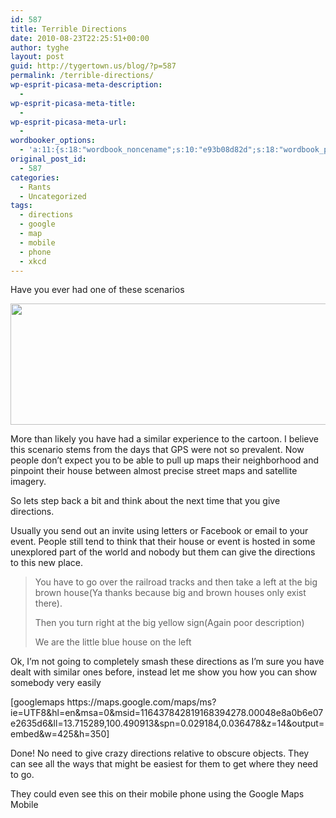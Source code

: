 ```yaml
---
id: 587
title: Terrible Directions
date: 2010-08-23T22:25:51+00:00
author: tyghe
layout: post
guid: http://tygertown.us/blog/?p=587
permalink: /terrible-directions/
wp-esprit-picasa-meta-description:
  - 
wp-esprit-picasa-meta-title:
  - 
wp-esprit-picasa-meta-url:
  - 
wordbooker_options:
  - 'a:11:{s:18:"wordbook_noncename";s:10:"e93b08d82d";s:18:"wordbook_page_post";s:4:"-100";s:18:"wordbook_orandpage";s:1:"2";s:23:"wordbook_default_author";s:1:"2";s:23:"wordbook_extract_length";s:3:"256";s:19:"wordbook_actionlink";s:3:"300";s:26:"wordbooker_publish_default";s:2:"on";s:27:"wordbooker_publish_override";s:2:"on";s:18:"wordbook_attribute";s:31:"Posted a new post on their blog";s:29:"wordbooker_status_update_text";s:35:": New blog post :  %title% - %link%";s:20:"wordbook_comment_get";s:2:"on";}'
original_post_id:
  - 587
categories:
  - Rants
  - Uncategorized
tags:
  - directions
  - google
  - map
  - mobile
  - phone
  - xkcd
---
```

Have you ever had one of these scenarios

<p style="text-align:center;">
  <a href="http://xkcd.com/783/"><img class="aligncenter" title="I Don't want Directions" src="http://imgs.xkcd.com/comics/i_dont_want_directions.png" alt="" width="592" height="194" /></a>
</p>

<p style="text-align:left;">
  More than likely you have had a similar experience to the cartoon. I believe this scenario stems from the days that GPS were not so prevalent. Now people don&#8217;t expect you to be able to pull up maps their neighborhood and pinpoint their house between almost precise street maps and satellite imagery.
</p>

<p style="text-align:left;">
  So lets step back a bit and think about the next time that you give directions.
</p>

<p style="text-align:left;">
  Usually you send out an invite using letters or Facebook or email to your event. People still tend to think that their house or event is hosted in some unexplored part of the world and nobody but them can give the directions to this new place.
</p>

> <p style="text-align:left;">
>   You have to go over the railroad tracks and then take a left at the big brown house(Ya thanks because big and brown houses only exist there).
> </p>
> 
> <p style="text-align:left;">
>   Then you turn right at the big yellow sign(Again poor description)
> </p>
> 
> <p style="text-align:left;">
>   We are the little blue house on the left
> </p>

<p style="text-align:left;">
  Ok, I&#8217;m not going to completely smash these directions as I&#8217;m sure you have dealt with similar ones before, instead let me show you how you can show somebody very easily
</p>

<p style="text-align:left;">
  <p>
    [googlemaps https://maps.google.com/maps/ms?ie=UTF8&hl=en&msa=0&msid=116437842819168394278.00048e8a0b6e07e2635d6&ll=13.715289,100.490913&spn=0.029184,0.036478&z=14&output=embed&w=425&h=350]
  </p>
  
  <p>
    Done! No need to give crazy directions relative to obscure objects. They can see all the ways that might be easiest for them to get where they need to go.
  </p>
  
  <p>
    They could even see this on their mobile phone using the Google Maps Mobile
  </p>
